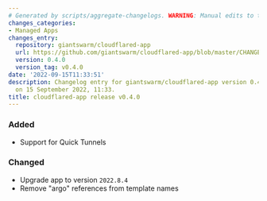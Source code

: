 ```yaml
---
# Generated by scripts/aggregate-changelogs. WARNING: Manual edits to this files will be overwritten.
changes_categories:
- Managed Apps
changes_entry:
  repository: giantswarm/cloudflared-app
  url: https://github.com/giantswarm/cloudflared-app/blob/master/CHANGELOG.md#040---2022-09-15
  version: 0.4.0
  version_tag: v0.4.0
date: '2022-09-15T11:33:51'
description: Changelog entry for giantswarm/cloudflared-app version 0.4.0, published
  on 15 September 2022, 11:33.
title: cloudflared-app release v0.4.0
---
```


### Added
- Support for Quick Tunnels
### Changed
- Upgrade app to version `2022.8.4`
- Remove "argo" references from template names
